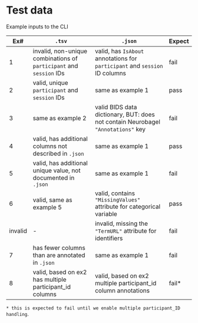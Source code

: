 # Test data

Example inputs to the CLI

| Ex#     | `.tsv`                                                              | `.json`                                                                          | Expect |
|---------|---------------------------------------------------------------------|----------------------------------------------------------------------------------|--------|
| 1       | invalid, non-unique combinations of `participant` and `session` IDs | valid, has `IsAbout` annotations for `participant` and `session` ID columns      | fail   |
| 2       | valid, unique `participant` and `session` IDs                       | same as example 1                                                                | pass   |
| 3       | same as example 2                                                   | valid BIDS data dictionary, BUT: does not contain Neurobagel `"Annotations"` key | fail   |
| 4       | valid, has additional columns not described in `.json`              | same as example 1                                                                | pass   |
| 5       | valid, has additional unique value, not documented in `.json`       | same as example 1                                                                | fail   |
| 6       | valid, same as example 5                                            | valid, contains `"MissingValues"` attribute for categorical variable             | pass   |
| invalid | -                                                                   | invalid, missing the `"TermURL"` attribute for identifiers                       | fail   |
| 7       | has fewer columns than are annotated in `.json`                     | same as example 1                                                                | fail   |
| 8       | valid, based on ex2 has multiple participant_id columns             | valid, based on ex2 multiple participant_id column annotations                   | fail*  |

`* this is expected to fail until we enable multiple participant_ID handling`.